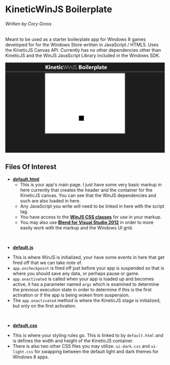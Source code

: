 # KineticWinJS Boilerplate
###### Written by Cory Gross

Meant to be used as a starter boilerplate app for Windows 8 games developed for
for the Windows Store written in JavaScript / HTML5. Uses the KineticJS Canvas
API. Currently has no other dependencies other than KineticJS and the WinJS
JavaScript Library included in the Windows SDK.

![Screenshot](KineticWinJS/images/screenshot.png "ScreenShot")

## Files Of Interest

 * [**default.html**][3]
   - This is your app's main page. I just have some very basic markup in here
     currently that creates the header and the container for the KineticJS
     canvas.
     You can see that the WinJS dependencies and such are also loaded in here. 
   - Any JavaScript you write will need to be linked in here with the script
     tag.
   - You have access to the [**WinJS CSS classes**][1] for use in your markup. 
   - You may also use [**Blend for Visual Studio 2012**][2] in order to more
     easily work with the markup and the Windows UI grid.

<br />

 * [**default.js**][4]
  - This is where WinJS is initialized, your have some events in here that get
    fired off that we can take note of.
  - `app.oncheckpoint` is fired off just before your app is suspended so that
    is where you should save any data, or perhaps pause or game.
  - `app.onactivated` is called when your app is loaded up and becomes active,
    it has a parameter named `args` which is examined to determine the previous
    execution state in order to determine if this is the first activation or if
    the app is being woken from suspension.
  - The `app.onactivated` method is where the KineticJS stage is initialized,
    but only on the first activation.

<br />

 * [**default.css**][5]
  - This is where your styling rules go. This is linked to by `default.html`
    and is defines the width and height of the KineticJS container.
  - There is also two other CSS files you may utilize. `ui-dark.css` and
    `ui-light.css` for swapping between the default light and dark themes for
    Windows 8 apps.
   
[1]: http://msdn.microsoft.com/en-us/library/windows/apps/hh770562.aspx
[2]: http://msdn.microsoft.com/en-us/library/windows/apps/jj129478.aspx
[3]: KineticWinJS/default.html
[4]: KineticWinJS/js/default.js
[5]: KineticWinJS/css/default.css
[6]: KineticWinJS/images/screenshot.jpg